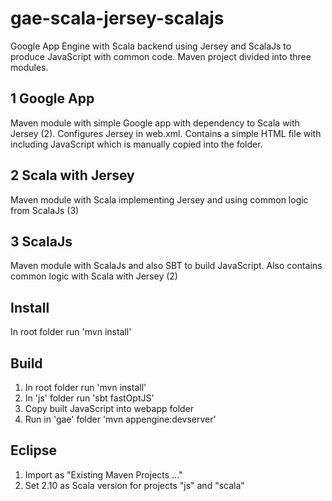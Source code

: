 # gae-scala-jersey-scalajs
Google App Engine with Scala backend using Jersey and ScalaJs to produce JavaScript with common code. Maven project divided into three modules.

1 Google App
------------
Maven module with simple Google app with dependency to Scala with Jersey (2). Configures Jersey in web.xml. Contains a simple HTML file with including JavaScript which is manually copied into the folder.

2 Scala with Jersey
-------------------
Maven module with Scala implementing Jersey and using common logic from ScalaJs (3)

3 ScalaJs
---------
Maven module with ScalaJs and also SBT to build JavaScript. Also contains common logic with Scala with Jersey (2)

Install
-------

In root folder run 'mvn install'

Build
-----

1. In root folder run 'mvn install'
2. In 'js' folder run 'sbt fastOptJS'
3. Copy built JavaScript into webapp folder
4. Run in 'gae' folder 'mvn appengine:devserver'

Eclipse
-------

1. Import as "Existing Maven Projects ..."
2. Set 2.10 as Scala version for projects "js" and "scala"